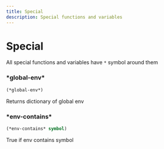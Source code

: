 ```yaml
---
title: Special
description: Special functions and variables
---
```


# Special

All special functions and variables have `*` symbol around them

### \*global-env\*

```lisp
(*global-env*)
```

Returns dictionary of global env

### \*env-contains\*

```lisp
(*env-contains* symbol)
```

True if env contains symbol